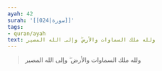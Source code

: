 ```yaml
---
ayah: 42
surah: '[[024|سورة]]'
tags:
- quran/ayah
text: ولله ملك السماوات والأرض ۖ وإلى الله المصير
---
```

> ولله ملك السماوات والأرض ۖ وإلى الله المصير
